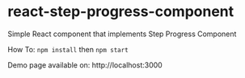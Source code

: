 # react-step-progress-component
Simple React component that implements Step Progress Component

How To:
```npm install```
then
```npm start```

Demo page available on: http://localhost:3000

